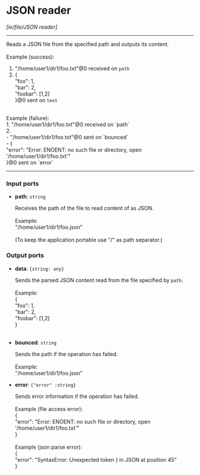 # JSON reader

_[io/file/JSON reader]_

---

Reads a JSON file from the specified path and outputs its content.<br>
<br>
Example (success):<br>
1. "/home/user1/dir1/foo.txt"@0 received on `path`<br>
2. {<br>
  "foo": 1,<br>
  "bar": 2,<br>
  "foobar": [1,2]<br>
}@0 sent on `text`<br>
<br>
Example (failure):<br>
1. "/home/user1/dir1/foo.txt"@0 received on `path`<br>
2. <br>
- "/home/user1/dir1/foo.txt"@0 sent on `bounced`<br>
- {<br>
  "error": "Error: ENOENT: no such file or directory, open '/home/user1/dir1/foo.txt'"<br>
}@0 sent on `error`<br>

---

### Input ports

* __path__: ` string `

    Receives the path of the file to read content of as JSON.<br>
    <br>
    Example:<br>
    "/home/user1/dir1/foo.json"<br>
    <br>
    (To keep the application portable use "/" as path separator.)<br>

### Output ports

* __data__: ` {string: any} `

    Sends the parsed JSON content read from the file specified by `path`.<br>
    <br>
    Example:<br>
    {<br>
      "foo": 1,<br>
      "bar": 2,<br>
      "foobar": [1,2]<br>
    }<br>
    <br>


* __bounced__: ` string `

    Sends the path if the operation has failed.<br>
    <br>
    Example:<br>
    "/home/user1/dir1/foo.json"<br>


* __error__: ` {"error" :string} `

    Sends error information if the operation has failed.<br>
    <br>
    Example (file access error): <br>
    {<br>
      "error": "Error: ENOENT: no such file or directory, open '/home/user1/dir1/foo.txt'"<br>
    }<br>
    <br>
    Example (json parse error):<br>
    {<br>
      "error": "SyntaxError: Unexpected token } in JSON at position 45"<br>
    }<br>

